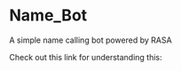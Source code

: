 # Name_Bot
A simple name calling bot powered by RASA

Check out this link for understanding this:  
